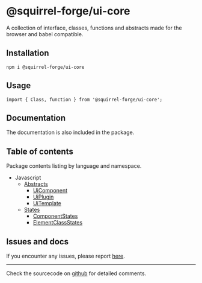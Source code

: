 # @squirrel-forge/ui-core
A collection of interface, classes, functions and abstracts made for the browser and babel compatible.

## Installation

```
npm i @squirrel-forge/ui-core
```

## Usage

```
import { Class, function } from '@squirrel-forge/ui-core';
```

## Documentation
The documentation is also included in the package.

## Table of contents
Package contents listing by language and namespace.

 - Javascript
   - [Abstracts](docs/Abstracts.md)
     - [UiComponent](docs/Abstracts.md#uicomponent)
     - [UiPlugin](docs/Abstracts.md#uiplugin)
     - [UiTemplate](docs/Abstracts.md#uitemplate)
   - [States](docs/States.md)
     - [ComponentStates](docs/States.md#componentstates)
     - [ElementClassStates](docs/States.md#elementclassstates)

## Issues and docs
If you encounter any issues, please report [here](https://github.com/squirrel-forge/ui-core/issues).

---

Check the sourcecode on [github](https://github.com/squirrel-forge/ui-core) for detailed comments.

